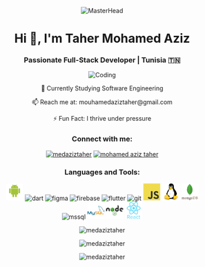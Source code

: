 <p align="center">
  <img src="https://user-images.githubusercontent.com/90236635/232446433-d5540fa2-fe28-4bb8-b929-cdb51fe61336.gif" alt="MasterHead">
</p>

<h1 align="center">Hi 👋, I'm Taher Mohamed Aziz</h1>
<h3 align="center">Passionate Full-Stack Developer | Tunisia 🇹🇳</h3>

<p align="center">
  <img src="https://github.com/samadpls/Programing-Gifs/blob/main/static/gifs/working.gif?raw=true" alt="Coding" width="400">
</p>

<p align="center">🔭 Currently Studying Software Engineering</p>
<p align="center">📫 Reach me at: mouhamedaziztaher@gmail.com</p>
<p align="center">⚡ Fun Fact: I thrive under pressure</p>

<h3 align="center">Connect with me:</h3>
<p align="center">
  <a href="https://twitter.com/medaziztaher" target="_blank"><img src="https://raw.githubusercontent.com/rahuldkjain/github-profile-readme-generator/master/src/images/icons/Social/twitter.svg" alt="medaziztaher" height="30" width="40" /></a>
  <a href="https://www.facebook.com/mohamedaziztaher" target="_blank"><img src="https://raw.githubusercontent.com/rahuldkjain/github-profile-readme-generator/master/src/images/icons/Social/facebook.svg" alt="mohamed aziz taher" height="30" width="40" /></a>
</p>

<h3 align="center">Languages and Tools:</h3>
<p align="center">
  <img src="https://raw.githubusercontent.com/devicons/devicon/master/icons/android/android-original-wordmark.svg" alt="android" width="40" height="40"/>
  <img src="https://www.vectorlogo.zone/logos/dartlang/dartlang-icon.svg" alt="dart" width="40" height="40"/>
  <img src="https://www.vectorlogo.zone/logos/figma/figma-icon.svg" alt="figma" width="40" height="40"/>
  <img src="https://www.vectorlogo.zone/logos/firebase/firebase-icon.svg" alt="firebase" width="40" height="40"/>
  <img src="https://www.vectorlogo.zone/logos/flutterio/flutterio-icon.svg" alt="flutter" width="40" height="40"/>
  <img src="https://www.vectorlogo.zone/logos/git-scm/git-scm-icon.svg" alt="git" width="40" height="40"/>
  <img src="https://raw.githubusercontent.com/devicons/devicon/master/icons/javascript/javascript-original.svg" alt="javascript" width="40" height="40"/>
  <img src="https://raw.githubusercontent.com/devicons/devicon/master/icons/linux/linux-original.svg" alt="linux" width="40" height="40"/>
  <img src="https://raw.githubusercontent.com/devicons/devicon/master/icons/mongodb/mongodb-original-wordmark.svg" alt="mongodb" width="40" height="40"/>
  <img src="https://www.svgrepo.com/show/303229/microsoft-sql-server-logo.svg" alt="mssql" width="40" height="40"/>
  <img src="https://raw.githubusercontent.com/devicons/devicon/master/icons/mysql/mysql-original-wordmark.svg" alt="mysql" width="40" height="40"/>
  <img src="https://raw.githubusercontent.com/devicons/devicon/master/icons/nodejs/nodejs-original-wordmark.svg" alt="nodejs" width="40" height="40"/>
  <img src="https://raw.githubusercontent.com/devicons/devicon/master/icons/react/react-original-wordmark.svg" alt="react" width="40" height="40"/>
</p>

<p align="center">
  <img src="https://github-readme-stats.vercel.app/api/top-langs?username=medaziztaher&show_icons=true&locale=en&layout=compact" alt="medaziztaher">
</p>

<p align="center">
  <img src="https://github-readme-stats.vercel.app/api?username=medaziztaher&show_icons=true&locale=en" alt="medaziztaher">
</p>

<p align="center">
  <img src="https://github-readme-streak-stats.herokuapp.com/?user=medaziztaher" alt="medaziztaher">
</p>
